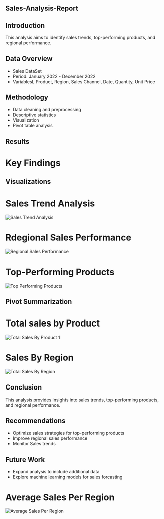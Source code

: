 ## Sales-Analysis-Report

## Introduction
This analysis aims to identify sales trends, top-performing products, and regional performance.

## Data Overview
- Sales DataSet
- Period: January 2022 - December 2022
- VariablesL Product, Region, Sales Channel, Date, Quantity, Unit Price

## Methodology
- Data cleaning and preprocessing
- Descriptive statistics
- Visualization
- Pivot table analysis

## Results
# Key Findings


## Visualizations
# Sales Trend Analysis

![Sales Trend Analysis](https://github.com/user-attachments/assets/79286b66-9538-46f5-90e4-e5b998eee8f5)

# Rdegional Sales Performance
![Regional Sales Performance](https://github.com/user-attachments/assets/781b4c14-a1f3-44e8-9dcd-34f73e81ace5)

# Top-Performing Products
![Top Performing Products](https://github.com/user-attachments/assets/cc1ea9b7-6124-4543-b8fd-d781b698b9d0)

## Pivot Summarization
# Total sales by Product
![Total Sales By Product 1](https://github.com/user-attachments/assets/dcafa3bc-019c-4130-aa6e-c1497d32b41c)

# Sales By Region
![Total Sales By Region ](https://github.com/user-attachments/assets/ae813479-acd6-42ce-9599-1f5884902da2)

## Conclusion 
This analysis provides insights into sales trends, top-performing products, and regional performance.

## Recommendations
- Optimize sales strategies for top-performing products
- Improve regional sales performance
- Monitor Sales trends

## Future Work
- Expand analysis to include additional data
- Explore machine learning models for sales forcasting

# Average Sales Per Region
![Average Sales Per Region](https://github.com/user-attachments/assets/30fbd9de-14d9-4c83-9385-a37ceab19488)
